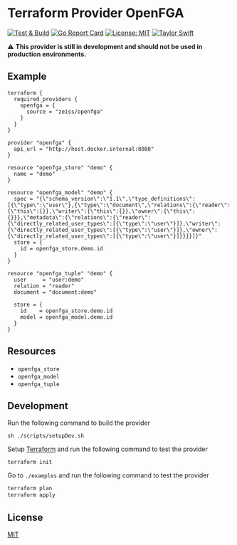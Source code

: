 # Terraform Provider OpenFGA

[![Test & Build](https://github.com/zeiss/terraform-provider-openfga/actions/workflows/main.yml/badge.svg)](https://github.com/zeiss/terraform-provider-openfga/actions/workflows/main.yml)
[![Go Report Card](https://goreportcard.com/badge/github.com/zeiss/terraform-provider-openfga)](https://goreportcard.com/report/github.com/zeiss/terraform-provider-openfga)
[![License: MIT](https://img.shields.io/badge/License-MIT-yellow.svg)](https://opensource.org/licenses/MIT)
[![Taylor Swift](https://img.shields.io/badge/secured%20by-taylor%20swift-brightgreen.svg)](https://twitter.com/SwiftOnSecurity)

:warning: **This provider is still in development and should not be used in production environments.**

## Example

```hcl
terraform {
  required_providers {
    openfga = {
      source = "zeiss/openfga"
    }
  }
}

provider "openfga" {
  api_url = "http://host.docker.internal:8080"
}

resource "openfga_store" "demo" {
  name = "demo"
}

resource "openfga_model" "demo" {
  spec = "{\"schema_version\":\"1.1\",\"type_definitions\":[{\"type\":\"user\"},{\"type\":\"document\",\"relations\":{\"reader\":{\"this\":{}},\"writer\":{\"this\":{}},\"owner\":{\"this\":{}}},\"metadata\":{\"relations\":{\"reader\":{\"directly_related_user_types\":[{\"type\":\"user\"}]},\"writer\":{\"directly_related_user_types\":[{\"type\":\"user\"}]},\"owner\":{\"directly_related_user_types\":[{\"type\":\"user\"}]}}}}]}"
  store = {
    id = openfga_store.demo.id
  }
}

resource "openfga_tuple" "demo" {
  user     = "user:demo"
  relation = "reader"
  document = "document:demo"

  store = {
    id    = openfga_store.demo.id
    model = openfga_model.demo.id
  }
}
```

## Resources

- `openfga_store`
- `openfga_model`
- `openfga_tuple`

## Development

Run the following command to build the provider

```shell
sh ./scripts/setupDev.sh
```

Setup [Terraform](https://learn.hashicorp.com/tutorials/terraform/install-cli) and run the following command to test the provider

```shell
terraform init
```

Go to `./examples` and run the following command to test the provider

```bash
terraform plan
terraform apply
```

## License

[MIT](/LICENSE)